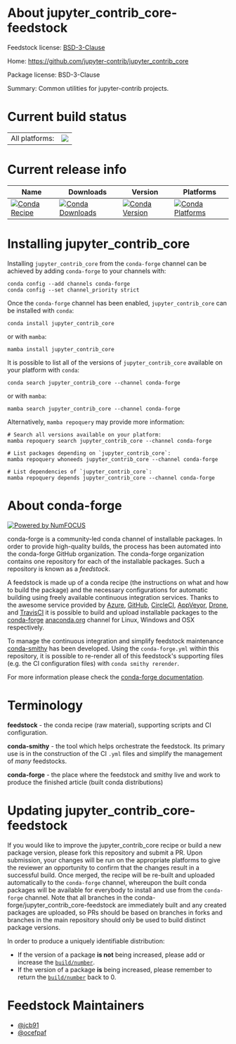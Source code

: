 About jupyter_contrib_core-feedstock
====================================

Feedstock license: [BSD-3-Clause](https://github.com/conda-forge/jupyter_contrib_core-feedstock/blob/main/LICENSE.txt)

Home: https://github.com/jupyter-contrib/jupyter_contrib_core

Package license: BSD-3-Clause

Summary: Common utilities for jupyter-contrib projects.

Current build status
====================


<table><tr><td>All platforms:</td>
    <td>
      <a href="https://dev.azure.com/conda-forge/feedstock-builds/_build/latest?definitionId=3042&branchName=main">
        <img src="https://dev.azure.com/conda-forge/feedstock-builds/_apis/build/status/jupyter_contrib_core-feedstock?branchName=main">
      </a>
    </td>
  </tr>
</table>

Current release info
====================

| Name | Downloads | Version | Platforms |
| --- | --- | --- | --- |
| [![Conda Recipe](https://img.shields.io/badge/recipe-jupyter_contrib_core-green.svg)](https://anaconda.org/conda-forge/jupyter_contrib_core) | [![Conda Downloads](https://img.shields.io/conda/dn/conda-forge/jupyter_contrib_core.svg)](https://anaconda.org/conda-forge/jupyter_contrib_core) | [![Conda Version](https://img.shields.io/conda/vn/conda-forge/jupyter_contrib_core.svg)](https://anaconda.org/conda-forge/jupyter_contrib_core) | [![Conda Platforms](https://img.shields.io/conda/pn/conda-forge/jupyter_contrib_core.svg)](https://anaconda.org/conda-forge/jupyter_contrib_core) |

Installing jupyter_contrib_core
===============================

Installing `jupyter_contrib_core` from the `conda-forge` channel can be achieved by adding `conda-forge` to your channels with:

```
conda config --add channels conda-forge
conda config --set channel_priority strict
```

Once the `conda-forge` channel has been enabled, `jupyter_contrib_core` can be installed with `conda`:

```
conda install jupyter_contrib_core
```

or with `mamba`:

```
mamba install jupyter_contrib_core
```

It is possible to list all of the versions of `jupyter_contrib_core` available on your platform with `conda`:

```
conda search jupyter_contrib_core --channel conda-forge
```

or with `mamba`:

```
mamba search jupyter_contrib_core --channel conda-forge
```

Alternatively, `mamba repoquery` may provide more information:

```
# Search all versions available on your platform:
mamba repoquery search jupyter_contrib_core --channel conda-forge

# List packages depending on `jupyter_contrib_core`:
mamba repoquery whoneeds jupyter_contrib_core --channel conda-forge

# List dependencies of `jupyter_contrib_core`:
mamba repoquery depends jupyter_contrib_core --channel conda-forge
```


About conda-forge
=================

[![Powered by
NumFOCUS](https://img.shields.io/badge/powered%20by-NumFOCUS-orange.svg?style=flat&colorA=E1523D&colorB=007D8A)](https://numfocus.org)

conda-forge is a community-led conda channel of installable packages.
In order to provide high-quality builds, the process has been automated into the
conda-forge GitHub organization. The conda-forge organization contains one repository
for each of the installable packages. Such a repository is known as a *feedstock*.

A feedstock is made up of a conda recipe (the instructions on what and how to build
the package) and the necessary configurations for automatic building using freely
available continuous integration services. Thanks to the awesome service provided by
[Azure](https://azure.microsoft.com/en-us/services/devops/), [GitHub](https://github.com/),
[CircleCI](https://circleci.com/), [AppVeyor](https://www.appveyor.com/),
[Drone](https://cloud.drone.io/welcome), and [TravisCI](https://travis-ci.com/)
it is possible to build and upload installable packages to the
[conda-forge](https://anaconda.org/conda-forge) [anaconda.org](https://anaconda.org/)
channel for Linux, Windows and OSX respectively.

To manage the continuous integration and simplify feedstock maintenance
[conda-smithy](https://github.com/conda-forge/conda-smithy) has been developed.
Using the ``conda-forge.yml`` within this repository, it is possible to re-render all of
this feedstock's supporting files (e.g. the CI configuration files) with ``conda smithy rerender``.

For more information please check the [conda-forge documentation](https://conda-forge.org/docs/).

Terminology
===========

**feedstock** - the conda recipe (raw material), supporting scripts and CI configuration.

**conda-smithy** - the tool which helps orchestrate the feedstock.
                   Its primary use is in the construction of the CI ``.yml`` files
                   and simplify the management of *many* feedstocks.

**conda-forge** - the place where the feedstock and smithy live and work to
                  produce the finished article (built conda distributions)


Updating jupyter_contrib_core-feedstock
=======================================

If you would like to improve the jupyter_contrib_core recipe or build a new
package version, please fork this repository and submit a PR. Upon submission,
your changes will be run on the appropriate platforms to give the reviewer an
opportunity to confirm that the changes result in a successful build. Once
merged, the recipe will be re-built and uploaded automatically to the
`conda-forge` channel, whereupon the built conda packages will be available for
everybody to install and use from the `conda-forge` channel.
Note that all branches in the conda-forge/jupyter_contrib_core-feedstock are
immediately built and any created packages are uploaded, so PRs should be based
on branches in forks and branches in the main repository should only be used to
build distinct package versions.

In order to produce a uniquely identifiable distribution:
 * If the version of a package **is not** being increased, please add or increase
   the [``build/number``](https://docs.conda.io/projects/conda-build/en/latest/resources/define-metadata.html#build-number-and-string).
 * If the version of a package **is** being increased, please remember to return
   the [``build/number``](https://docs.conda.io/projects/conda-build/en/latest/resources/define-metadata.html#build-number-and-string)
   back to 0.

Feedstock Maintainers
=====================

* [@jcb91](https://github.com/jcb91/)
* [@ocefpaf](https://github.com/ocefpaf/)

